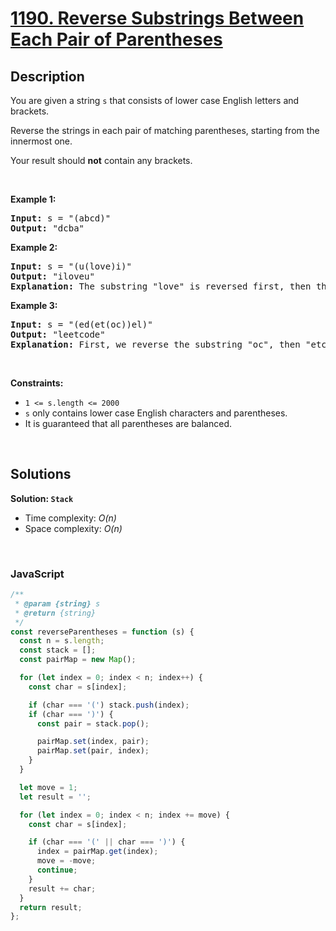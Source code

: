 # [1190. Reverse Substrings Between Each Pair of Parentheses](https://leetcode.com/problems/reverse-substrings-between-each-pair-of-parentheses)

## Description

<div class="elfjS" data-track-load="description_content"><p>You are given a string <code>s</code> that consists of lower case English letters and brackets.</p>

<p>Reverse the strings in each pair of matching parentheses, starting from the innermost one.</p>

<p>Your result should <strong>not</strong> contain any brackets.</p>

<p>&nbsp;</p>
<p><strong class="example">Example 1:</strong></p>

<pre><strong>Input:</strong> s = "(abcd)"
<strong>Output:</strong> "dcba"
</pre>

<p><strong class="example">Example 2:</strong></p>

<pre><strong>Input:</strong> s = "(u(love)i)"
<strong>Output:</strong> "iloveu"
<strong>Explanation:</strong> The substring "love" is reversed first, then the whole string is reversed.
</pre>

<p><strong class="example">Example 3:</strong></p>

<pre><strong>Input:</strong> s = "(ed(et(oc))el)"
<strong>Output:</strong> "leetcode"
<strong>Explanation:</strong> First, we reverse the substring "oc", then "etco", and finally, the whole string.
</pre>

<p>&nbsp;</p>
<p><strong>Constraints:</strong></p>

<ul>
	<li><code>1 &lt;= s.length &lt;= 2000</code></li>
	<li><code>s</code> only contains lower case English characters and parentheses.</li>
	<li>It is guaranteed that all parentheses are balanced.</li>
</ul>
</div>

<p>&nbsp;</p>

## Solutions

**Solution: `Stack`**

- Time complexity: <em>O(n)</em>
- Space complexity: <em>O(n)</em>

<p>&nbsp;</p>

### **JavaScript**

```js
/**
 * @param {string} s
 * @return {string}
 */
const reverseParentheses = function (s) {
  const n = s.length;
  const stack = [];
  const pairMap = new Map();

  for (let index = 0; index < n; index++) {
    const char = s[index];

    if (char === '(') stack.push(index);
    if (char === ')') {
      const pair = stack.pop();

      pairMap.set(index, pair);
      pairMap.set(pair, index);
    }
  }

  let move = 1;
  let result = '';

  for (let index = 0; index < n; index += move) {
    const char = s[index];

    if (char === '(' || char === ')') {
      index = pairMap.get(index);
      move = -move;
      continue;
    }
    result += char;
  }
  return result;
};
```
